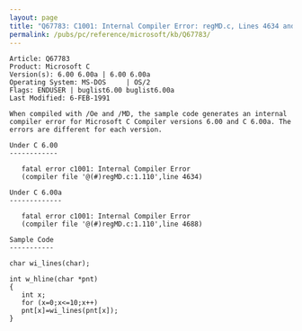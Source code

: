 ```yaml
---
layout: page
title: "Q67783: C1001: Internal Compiler Error: regMD.c, Lines 4634 and 4688"
permalink: /pubs/pc/reference/microsoft/kb/Q67783/
---
```


	Article: Q67783
	Product: Microsoft C
	Version(s): 6.00 6.00a | 6.00 6.00a
	Operating System: MS-DOS     | OS/2
	Flags: ENDUSER | buglist6.00 buglist6.00a
	Last Modified: 6-FEB-1991
	
	When compiled with /Oe and /MD, the sample code generates an internal
	compiler error for Microsoft C Compiler versions 6.00 and C 6.00a. The
	errors are different for each version.
	
	Under C 6.00
	------------
	
	   fatal error c1001: Internal Compiler Error
	   (compiler file '@(#)regMD.c:1.110',line 4634)
	
	Under C 6.00a
	-------------
	
	   fatal error c1001: Internal Compiler Error
	   (compiler file '@(#)regMD.c:1.110',line 4688)
	
	Sample Code
	-----------
	
	char wi_lines(char);
	
	int w_hline(char *pnt)
	{
	   int x;
	   for (x=0;x<=10;x++)
	   pnt[x]=wi_lines(pnt[x]);
	}
